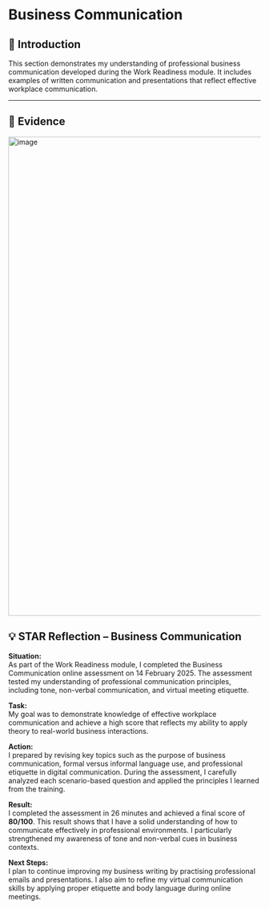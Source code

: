 # Business Communication

## 📝 Introduction
This section demonstrates my understanding of professional business communication developed during the Work Readiness module. It includes examples of written communication and presentations that reflect effective workplace communication.

---

## 📂 Evidence
<img width="1859" height="958" alt="image" src="https://github.com/user-attachments/assets/5201a7f5-b3d5-4982-bdfe-36eb5b81f4ec" />




## 💡 STAR Reflection – Business Communication

**Situation:**  
As part of the Work Readiness module, I completed the Business Communication online assessment on 14 February 2025. The assessment tested my understanding of professional communication principles, including tone, non-verbal communication, and virtual meeting etiquette.

**Task:**  
My goal was to demonstrate knowledge of effective workplace communication and achieve a high score that reflects my ability to apply theory to real-world business interactions.

**Action:**  
I prepared by revising key topics such as the purpose of business communication, formal versus informal language use, and professional etiquette in digital communication. During the assessment, I carefully analyzed each scenario-based question and applied the principles I learned from the training.

**Result:**  
I completed the assessment in 26 minutes and achieved a final score of **80/100**. This result shows that I have a solid understanding of how to communicate effectively in professional environments. I particularly strengthened my awareness of tone and non-verbal cues in business contexts.

**Next Steps:**  
I plan to continue improving my business writing by practising professional emails and presentations. I also aim to refine my virtual communication skills by applying proper etiquette and body language during online meetings.


